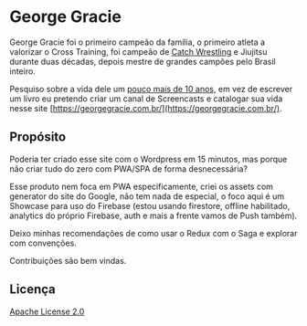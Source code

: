 # George Gracie

George Gracie foi o primeiro campeão da família, o primeiro atleta a valorizar o Cross Training, foi campeão de [Catch Wrestling](https://catchbrazil.com.br/historia/) e Jiujitsu durante duas décadas, depois mestre de grandes campões pelo Brasil inteiro. 

Pesquiso sobre a vida dele um [pouco mais de 10 anos](https://www.facebook.com/gatoruivo), em vez de escrever um livro eu pretendo criar um canal de Screencasts e catalogar sua vida nesse site [https://georgegracie.com.br/](https://georgegracie.com.br/).

## Propósito

Poderia ter criado esse site com o Wordpress em 15 minutos, mas porque não criar tudo do zero com PWA/SPA de forma desnecessária?

Esse produto nem foca em PWA especificamente, criei os assets com generator do site do Google, não tem nada de especial, o foco aqui é um Showcase para uso do Firebase (estou usando firestore, offline habilitado, analytics do próprio Firebase, auth e mais a frente vamos de Push também).  

Deixo minhas recomendações de como usar o Redux com o Saga e explorar com convenções.

Contribuições são bem vindas.

## Licença

[Apache License 2.0](https://github.com/cmilfont/georgegracie/blob/master/LICENSE)